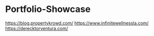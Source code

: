# Portfolio-Showcase

https://blog.propertykrowd.com/
https://www.infinitewellnessla.com/
https://derecktorventura.com/

